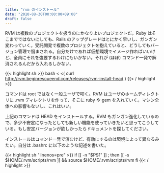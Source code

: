 ```yaml
---
title: "rvm のインストール"
date: "2010-08-30T00:00:00+09:00"
draft: false
---
```

RVM は複数のプロジェクトを扱うのにかなりよいプロジェクトだ。Ruby はそこまでではないにしても、Rails のアップグレードはとにかく早いし、ガンガン変わっていく。受託開発で複数のプロジェクトを抱えていると、どうしてもバージョン管理で悩まされる。自分だけであれば仮想環境でイメージ作ればいいけど、全員にそれを強要するわけにもいかない。それが (ほぼ) コマンド一発で解消されるんだから入れるしかない。

{{< highlight sh >}}
bash < <( curl http://rvm.beginrescueend.com/releases/rvm-install-head )
{{< / highlight >}}

コマンドは root ではなく一般ユーザで叩く。RVM はユーザのホームディレクトリに .rvm ディレクトリを作って、そこに ruby や gem を入れていく。マシン全体への影響もないし、これはいい。

上記のコマンドは HEAD をインストールする。RVM もガンガン進化しているので、多少不安定になったとしても新しい機能を使っていきたいと思ってこうしている。もし安定バージョンが欲しかったらドキュメントを探してください。

インストールはコマンド一発で済むけど、有効にするのは環境によって異なるみたい。自分は .bashrc に以下のような記述を書いた。

{{< highlight sh "linenos=pre" >}}
if [[ -n "$PS1" ]] ; then
    [[ -s $HOME/.rvm/scripts/rvm ]] && source $HOME/.rvm/scripts/rvm
fi
{{< / highlight >}}
